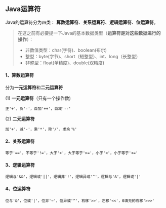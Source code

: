 ## Java运算符

Java的运算符分为四类：
**算数运算符**、**关系运算符**、**逻辑运算符**、**位运算符**。

> 在这之前有必要提一下Java的基本数据类型（**运算符是对这些数据进行的操作**）：  
> 
> * 非数值类型：char(字符)、boolean(布尔)
> * 整型：byte(字节)、short（短整型）、int、long（长整型）
> * 非整型：float(单精度)、double(双精度)
> 
#### 1、算数运算符

分为**一元运算符**和**二元运算符**

(1) **一元运算符**（只有一个操作数)

	正'+'，负'-'，自加'++'，自减'--'

(2) **二元运算符** 

	加'+'，减'-'，乘'*'，除'/'，求余'%'

#### 2、关系运算符

	等于'=='，不等于'!='，大于'>'，大于等于'>='，小于'<'，小于等于'<='

#### 3、逻辑运算符

	逻辑与'&&'，逻辑或'||'，逻辑非'!'，逻辑异或'^'，逻辑与'&'，逻辑或'|'

#### 4、位运算符

	位与'&'，位或'|'，位非'~'，位异或'^'，右移'>>'，左移'<<'，0填充的右移'>>>'  
